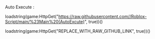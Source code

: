 Auto Execute :

loadstring(game:HttpGet("https://raw.githubusercontent.com//Roblox-Script/main/%23Main%20(AutoExcute)", true))()

loadstring(game:HttpGet("REPLACE_WITH_RAW_GITHUB_LINK", true))()
